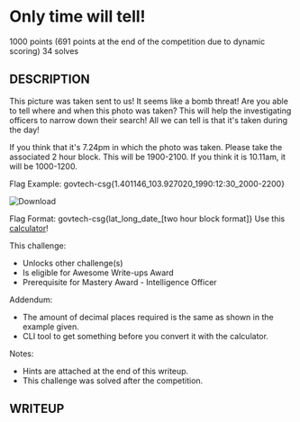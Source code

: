 # Only time will tell!
1000 points (691 points at the end of the competition due to dynamic scoring)
34 solves

## DESCRIPTION

This picture was taken sent to us! It seems like a bomb threat! Are you able to tell where and when this photo was taken? This will help the investigating officers to narrow down their search! All we can tell is that it's taken during the day!

If you think that it's 7.24pm in which the photo was taken. Please take the associated 2 hour block. This will be 1900-2100. If you think it is 10.11am, it will be 1000-1200.

Flag Example: govtech-csg{1.401146_103.927020_1990:12:30_2000-2200}

![Download]()

Flag Format: govtech-csg{lat_long_date_[two hour block format]}
Use this [calculator](https://www.pgc.umn.edu/apps/convert/)!

This challenge:
- Unlocks other challenge(s)
- Is eligible for Awesome Write-ups Award
- Prerequisite for Mastery Award - Intelligence Officer

Addendum:
- The amount of decimal places required is the same as shown in the example given.
- CLI tool to get something before you convert it with the calculator.

Notes:
- Hints are attached at the end of this writeup.
- This challenge was solved after the competition.

## WRITEUP

